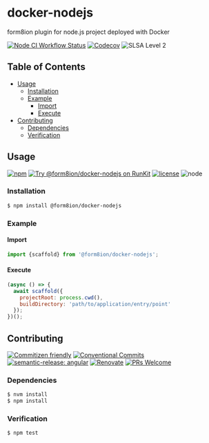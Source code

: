 # docker-nodejs

form8ion plugin for node.js project deployed with Docker

<!--status-badges start -->

[![Node CI Workflow Status][github-actions-ci-badge]][github-actions-ci-link]
[![Codecov][coverage-badge]][coverage-link]
![SLSA Level 2][slsa-badge]

<!--status-badges end -->

## Table of Contents

* [Usage](#usage)
  * [Installation](#installation)
  * [Example](#example)
    * [Import](#import)
    * [Execute](#execute)
* [Contributing](#contributing)
  * [Dependencies](#dependencies)
  * [Verification](#verification)

## Usage

<!--consumer-badges start -->

[![npm][npm-badge]][npm-link]
[![Try @form8ion/docker-nodejs on RunKit][runkit-badge]][runkit-link]
[![license][license-badge]][license-link]
![node][node-badge]

<!--consumer-badges end -->

### Installation

```sh
$ npm install @form8ion/docker-nodejs
```

### Example

#### Import

```javascript
import {scaffold} from '@form8ion/docker-nodejs';
```

#### Execute

```javascript
(async () => {
  await scaffold({
    projectRoot: process.cwd(),
    buildDirectory: 'path/to/application/entry/point'
  });
})();
```

## Contributing

<!--contribution-badges start -->

[![Commitizen friendly][commitizen-badge]][commitizen-link]
[![Conventional Commits][commit-convention-badge]][commit-convention-link]
[![semantic-release: angular][semantic-release-badge]][semantic-release-link]
[![Renovate][renovate-badge]][renovate-link]
[![PRs Welcome][PRs-badge]][PRs-link]

<!--contribution-badges end -->

### Dependencies

```sh
$ nvm install
$ npm install
```

### Verification

```sh
$ npm test
```

[github-actions-ci-link]: https://github.com/form8ion/docker-nodejs/actions?query=workflow%3A%22Node.js+CI%22+branch%3Amaster

[github-actions-ci-badge]: https://img.shields.io/github/actions/workflow/status/form8ion/docker-nodejs/node-ci.yml.svg?branch=master&logo=github

[coverage-link]: https://codecov.io/github/form8ion/docker-nodejs

[coverage-badge]: https://img.shields.io/codecov/c/github/form8ion/docker-nodejs?logo=codecov

[slsa-badge]: https://slsa.dev/images/gh-badge-level2.svg

[commitizen-link]: http://commitizen.github.io/cz-cli/

[commitizen-badge]: https://img.shields.io/badge/commitizen-friendly-brightgreen.svg

[commit-convention-link]: https://conventionalcommits.org

[commit-convention-badge]: https://img.shields.io/badge/Conventional%20Commits-1.0.0-yellow.svg

[semantic-release-link]: https://github.com/semantic-release/semantic-release

[semantic-release-badge]: https://img.shields.io/badge/semantic--release-angular-e10079?logo=semantic-release

[renovate-link]: https://renovatebot.com

[renovate-badge]: https://img.shields.io/badge/renovate-enabled-brightgreen.svg?logo=renovatebot

[PRs-link]: https://makeapullrequest.com

[PRs-badge]: https://img.shields.io/badge/PRs-welcome-brightgreen.svg

[npm-link]: https://www.npmjs.com/package/@form8ion/docker-nodejs

[npm-badge]: https://img.shields.io/npm/v/@form8ion/docker-nodejs?logo=npm

[runkit-link]: https://npm.runkit.com/@form8ion/docker-nodejs

[runkit-badge]: https://badge.runkitcdn.com/@form8ion/docker-nodejs.svg

[license-link]: LICENSE

[license-badge]: https://img.shields.io/github/license/form8ion/docker-nodejs.svg?logo=opensourceinitiative

[node-badge]: https://img.shields.io/node/v/@form8ion/docker-nodejs?logo=node.js
